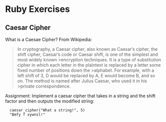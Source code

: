 # Ruby Exercises

## Caesar Cipher
What is a Caesae Cipher? 
From Wikipedia:
>In cryptography, a Caesar cipher, also known as Caesar’s cipher, the shift cipher, Caesar’s code or Caesar shift, is one of the simplest and most widely known >encryption techniques. It is a type of substitution cipher in which each letter in the plaintext is replaced by a letter some fixed number of positions down the >alphabet. For example, with a left shift of 3, D would be replaced by A, E would become B, and so on. The method is named after Julius Caesar, who used it in his >private correspondence.

Assignment:
Implement a caesar cipher that takes in a string and the shift factor and then outputs the modified string:
```
  caesar_cipher("What a string!", 5)
  "Bmfy f xywnsl!"
```
